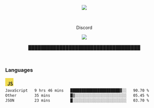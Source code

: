 <p align="center">
  <img src="https://lewd.pics/p/Nlws.png">
</p>
‎<p align="center">Discord</p>

<p align="center">
  <img src="https://discord.c99.nl/widget/theme-2/287977955240706060.png">
</p>

<p align="center">████████████████████████████████████</p></br>

### Languages

<img align="left" alt="JavaScript" width="26px" src="https://raw.githubusercontent.com/github/explore/80688e429a7d4ef2fca1e82350fe8e3517d3494d/topics/javascript/javascript.png" /></br>

<!--START_SECTION:waka-->
```text
JavaScript   9 hrs 46 mins   ██████████████████████▓░░   90.70 % 
Other        35 mins         █▒░░░░░░░░░░░░░░░░░░░░░░░   05.45 % 
JSON         23 mins         █░░░░░░░░░░░░░░░░░░░░░░░░   03.70 % 
```
<!--END_SECTION:waka-->
